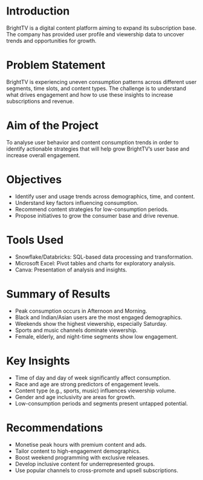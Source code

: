 # Introduction
BrightTV is a digital content platform aiming to expand its subscription base. The company has provided user profile and viewership data to uncover trends and opportunities for growth.

# Problem Statement
BrightTV is experiencing uneven consumption patterns across different user segments, time slots, and content types. 
The challenge is to understand what drives engagement and how to use these insights to increase subscriptions and revenue.

# Aim of the Project
To analyse user behavior and content consumption trends in order to identify actionable strategies that will help grow BrightTV’s user base and increase overall engagement.

# Objectives
- Identify user and usage trends across demographics, time, and content.
- Understand key factors influencing consumption.
- Recommend content strategies for low-consumption periods.
- Propose initiatives to grow the consumer base and drive revenue.

# Tools Used
- Snowflake/Databricks: SQL-based data processing and transformation.
- Microsoft Excel: Pivot tables and charts for exploratory analysis.
- Canva: Presentation of analysis and insights.

# Summary of Results
- Peak consumption occurs in Afternoon and Morning.
- Black and Indian/Asian users are the most engaged demographics.
- Weekends show the highest viewership, especially Saturday.
- Sports and music channels dominate viewership.
- Female, elderly, and night-time segments show low engagement.

# Key Insights
- Time of day and day of week significantly affect consumption.
- Race and age are strong predictors of engagement levels.
- Content type (e.g., sports, music) influences viewership volume.
- Gender and age inclusivity are areas for growth.
- Low-consumption periods and segments present untapped potential.

# Recommendations
- Monetise peak hours with premium content and ads.
- Tailor content to high-engagement demographics.
- Boost weekend programming with exclusive releases.
- Develop inclusive content for underrepresented groups.
- Use popular channels to cross-promote and upsell subscriptions.
